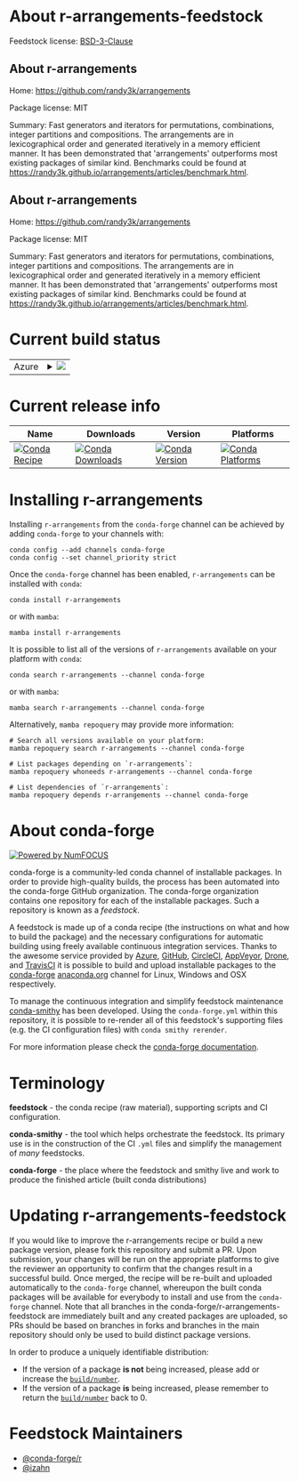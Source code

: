 About r-arrangements-feedstock
==============================

Feedstock license: [BSD-3-Clause](https://github.com/conda-forge/r-arrangements-feedstock/blob/main/LICENSE.txt)


About r-arrangements
--------------------

Home: https://github.com/randy3k/arrangements

Package license: MIT

Summary: Fast generators and iterators for permutations, combinations, integer partitions and compositions. The arrangements are in lexicographical order and generated iteratively in a memory efficient manner. It has been demonstrated that 'arrangements' outperforms most existing packages of similar kind. Benchmarks could be found at <https://randy3k.github.io/arrangements/articles/benchmark.html>.

About r-arrangements
--------------------

Home: https://github.com/randy3k/arrangements

Package license: MIT

Summary: Fast generators and iterators for permutations, combinations, integer partitions and compositions. The arrangements are in lexicographical order and generated iteratively in a memory efficient manner. It has been demonstrated that 'arrangements' outperforms most existing packages of similar kind. Benchmarks could be found at <https://randy3k.github.io/arrangements/articles/benchmark.html>.

Current build status
====================


<table>
    
  <tr>
    <td>Azure</td>
    <td>
      <details>
        <summary>
          <a href="https://dev.azure.com/conda-forge/feedstock-builds/_build/latest?definitionId=14537&branchName=main">
            <img src="https://dev.azure.com/conda-forge/feedstock-builds/_apis/build/status/r-arrangements-feedstock?branchName=main">
          </a>
        </summary>
        <table>
          <thead><tr><th>Variant</th><th>Status</th></tr></thead>
          <tbody><tr>
              <td>linux_64_r_base4.4</td>
              <td>
                <a href="https://dev.azure.com/conda-forge/feedstock-builds/_build/latest?definitionId=14537&branchName=main">
                  <img src="https://dev.azure.com/conda-forge/feedstock-builds/_apis/build/status/r-arrangements-feedstock?branchName=main&jobName=linux&configuration=linux%20linux_64_r_base4.4" alt="variant">
                </a>
              </td>
            </tr><tr>
              <td>linux_64_r_base4.5</td>
              <td>
                <a href="https://dev.azure.com/conda-forge/feedstock-builds/_build/latest?definitionId=14537&branchName=main">
                  <img src="https://dev.azure.com/conda-forge/feedstock-builds/_apis/build/status/r-arrangements-feedstock?branchName=main&jobName=linux&configuration=linux%20linux_64_r_base4.5" alt="variant">
                </a>
              </td>
            </tr><tr>
              <td>linux_aarch64_r_base4.4</td>
              <td>
                <a href="https://dev.azure.com/conda-forge/feedstock-builds/_build/latest?definitionId=14537&branchName=main">
                  <img src="https://dev.azure.com/conda-forge/feedstock-builds/_apis/build/status/r-arrangements-feedstock?branchName=main&jobName=linux&configuration=linux%20linux_aarch64_r_base4.4" alt="variant">
                </a>
              </td>
            </tr><tr>
              <td>linux_aarch64_r_base4.5</td>
              <td>
                <a href="https://dev.azure.com/conda-forge/feedstock-builds/_build/latest?definitionId=14537&branchName=main">
                  <img src="https://dev.azure.com/conda-forge/feedstock-builds/_apis/build/status/r-arrangements-feedstock?branchName=main&jobName=linux&configuration=linux%20linux_aarch64_r_base4.5" alt="variant">
                </a>
              </td>
            </tr><tr>
              <td>linux_ppc64le_r_base4.4</td>
              <td>
                <a href="https://dev.azure.com/conda-forge/feedstock-builds/_build/latest?definitionId=14537&branchName=main">
                  <img src="https://dev.azure.com/conda-forge/feedstock-builds/_apis/build/status/r-arrangements-feedstock?branchName=main&jobName=linux&configuration=linux%20linux_ppc64le_r_base4.4" alt="variant">
                </a>
              </td>
            </tr><tr>
              <td>linux_ppc64le_r_base4.5</td>
              <td>
                <a href="https://dev.azure.com/conda-forge/feedstock-builds/_build/latest?definitionId=14537&branchName=main">
                  <img src="https://dev.azure.com/conda-forge/feedstock-builds/_apis/build/status/r-arrangements-feedstock?branchName=main&jobName=linux&configuration=linux%20linux_ppc64le_r_base4.5" alt="variant">
                </a>
              </td>
            </tr><tr>
              <td>osx_64_r_base4.4</td>
              <td>
                <a href="https://dev.azure.com/conda-forge/feedstock-builds/_build/latest?definitionId=14537&branchName=main">
                  <img src="https://dev.azure.com/conda-forge/feedstock-builds/_apis/build/status/r-arrangements-feedstock?branchName=main&jobName=osx&configuration=osx%20osx_64_r_base4.4" alt="variant">
                </a>
              </td>
            </tr><tr>
              <td>osx_64_r_base4.5</td>
              <td>
                <a href="https://dev.azure.com/conda-forge/feedstock-builds/_build/latest?definitionId=14537&branchName=main">
                  <img src="https://dev.azure.com/conda-forge/feedstock-builds/_apis/build/status/r-arrangements-feedstock?branchName=main&jobName=osx&configuration=osx%20osx_64_r_base4.5" alt="variant">
                </a>
              </td>
            </tr><tr>
              <td>osx_arm64_r_base4.4</td>
              <td>
                <a href="https://dev.azure.com/conda-forge/feedstock-builds/_build/latest?definitionId=14537&branchName=main">
                  <img src="https://dev.azure.com/conda-forge/feedstock-builds/_apis/build/status/r-arrangements-feedstock?branchName=main&jobName=osx&configuration=osx%20osx_arm64_r_base4.4" alt="variant">
                </a>
              </td>
            </tr><tr>
              <td>osx_arm64_r_base4.5</td>
              <td>
                <a href="https://dev.azure.com/conda-forge/feedstock-builds/_build/latest?definitionId=14537&branchName=main">
                  <img src="https://dev.azure.com/conda-forge/feedstock-builds/_apis/build/status/r-arrangements-feedstock?branchName=main&jobName=osx&configuration=osx%20osx_arm64_r_base4.5" alt="variant">
                </a>
              </td>
            </tr><tr>
              <td>win_64_r_base4.4</td>
              <td>
                <a href="https://dev.azure.com/conda-forge/feedstock-builds/_build/latest?definitionId=14537&branchName=main">
                  <img src="https://dev.azure.com/conda-forge/feedstock-builds/_apis/build/status/r-arrangements-feedstock?branchName=main&jobName=win&configuration=win%20win_64_r_base4.4" alt="variant">
                </a>
              </td>
            </tr><tr>
              <td>win_64_r_base4.5</td>
              <td>
                <a href="https://dev.azure.com/conda-forge/feedstock-builds/_build/latest?definitionId=14537&branchName=main">
                  <img src="https://dev.azure.com/conda-forge/feedstock-builds/_apis/build/status/r-arrangements-feedstock?branchName=main&jobName=win&configuration=win%20win_64_r_base4.5" alt="variant">
                </a>
              </td>
            </tr>
          </tbody>
        </table>
      </details>
    </td>
  </tr>
</table>

Current release info
====================

| Name | Downloads | Version | Platforms |
| --- | --- | --- | --- |
| [![Conda Recipe](https://img.shields.io/badge/recipe-r--arrangements-green.svg)](https://anaconda.org/conda-forge/r-arrangements) | [![Conda Downloads](https://img.shields.io/conda/dn/conda-forge/r-arrangements.svg)](https://anaconda.org/conda-forge/r-arrangements) | [![Conda Version](https://img.shields.io/conda/vn/conda-forge/r-arrangements.svg)](https://anaconda.org/conda-forge/r-arrangements) | [![Conda Platforms](https://img.shields.io/conda/pn/conda-forge/r-arrangements.svg)](https://anaconda.org/conda-forge/r-arrangements) |

Installing r-arrangements
=========================

Installing `r-arrangements` from the `conda-forge` channel can be achieved by adding `conda-forge` to your channels with:

```
conda config --add channels conda-forge
conda config --set channel_priority strict
```

Once the `conda-forge` channel has been enabled, `r-arrangements` can be installed with `conda`:

```
conda install r-arrangements
```

or with `mamba`:

```
mamba install r-arrangements
```

It is possible to list all of the versions of `r-arrangements` available on your platform with `conda`:

```
conda search r-arrangements --channel conda-forge
```

or with `mamba`:

```
mamba search r-arrangements --channel conda-forge
```

Alternatively, `mamba repoquery` may provide more information:

```
# Search all versions available on your platform:
mamba repoquery search r-arrangements --channel conda-forge

# List packages depending on `r-arrangements`:
mamba repoquery whoneeds r-arrangements --channel conda-forge

# List dependencies of `r-arrangements`:
mamba repoquery depends r-arrangements --channel conda-forge
```


About conda-forge
=================

[![Powered by
NumFOCUS](https://img.shields.io/badge/powered%20by-NumFOCUS-orange.svg?style=flat&colorA=E1523D&colorB=007D8A)](https://numfocus.org)

conda-forge is a community-led conda channel of installable packages.
In order to provide high-quality builds, the process has been automated into the
conda-forge GitHub organization. The conda-forge organization contains one repository
for each of the installable packages. Such a repository is known as a *feedstock*.

A feedstock is made up of a conda recipe (the instructions on what and how to build
the package) and the necessary configurations for automatic building using freely
available continuous integration services. Thanks to the awesome service provided by
[Azure](https://azure.microsoft.com/en-us/services/devops/), [GitHub](https://github.com/),
[CircleCI](https://circleci.com/), [AppVeyor](https://www.appveyor.com/),
[Drone](https://cloud.drone.io/welcome), and [TravisCI](https://travis-ci.com/)
it is possible to build and upload installable packages to the
[conda-forge](https://anaconda.org/conda-forge) [anaconda.org](https://anaconda.org/)
channel for Linux, Windows and OSX respectively.

To manage the continuous integration and simplify feedstock maintenance
[conda-smithy](https://github.com/conda-forge/conda-smithy) has been developed.
Using the ``conda-forge.yml`` within this repository, it is possible to re-render all of
this feedstock's supporting files (e.g. the CI configuration files) with ``conda smithy rerender``.

For more information please check the [conda-forge documentation](https://conda-forge.org/docs/).

Terminology
===========

**feedstock** - the conda recipe (raw material), supporting scripts and CI configuration.

**conda-smithy** - the tool which helps orchestrate the feedstock.
                   Its primary use is in the construction of the CI ``.yml`` files
                   and simplify the management of *many* feedstocks.

**conda-forge** - the place where the feedstock and smithy live and work to
                  produce the finished article (built conda distributions)


Updating r-arrangements-feedstock
=================================

If you would like to improve the r-arrangements recipe or build a new
package version, please fork this repository and submit a PR. Upon submission,
your changes will be run on the appropriate platforms to give the reviewer an
opportunity to confirm that the changes result in a successful build. Once
merged, the recipe will be re-built and uploaded automatically to the
`conda-forge` channel, whereupon the built conda packages will be available for
everybody to install and use from the `conda-forge` channel.
Note that all branches in the conda-forge/r-arrangements-feedstock are
immediately built and any created packages are uploaded, so PRs should be based
on branches in forks and branches in the main repository should only be used to
build distinct package versions.

In order to produce a uniquely identifiable distribution:
 * If the version of a package **is not** being increased, please add or increase
   the [``build/number``](https://docs.conda.io/projects/conda-build/en/latest/resources/define-metadata.html#build-number-and-string).
 * If the version of a package **is** being increased, please remember to return
   the [``build/number``](https://docs.conda.io/projects/conda-build/en/latest/resources/define-metadata.html#build-number-and-string)
   back to 0.

Feedstock Maintainers
=====================

* [@conda-forge/r](https://github.com/orgs/conda-forge/teams/r/)
* [@izahn](https://github.com/izahn/)

